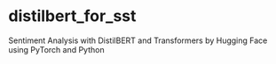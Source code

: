 # distilbert_for_sst
Sentiment Analysis with DistilBERT and Transformers by Hugging Face using PyTorch and Python
